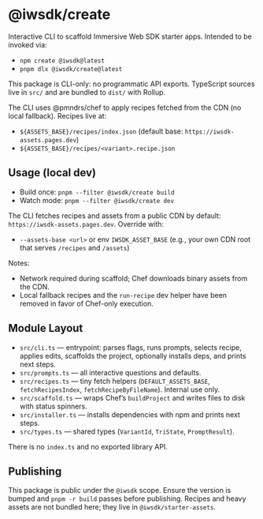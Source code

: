 # @iwsdk/create

Interactive CLI to scaffold Immersive Web SDK starter apps. Intended to be invoked via:

- `npm create @iwsdk@latest`
- `pnpm dlx @iwsdk/create@latest`

This package is CLI-only: no programmatic API exports. TypeScript sources live in `src/` and are bundled to `dist/` with Rollup.

The CLI uses @pmndrs/chef to apply recipes fetched from the CDN (no local fallback). Recipes live at:

- `${ASSETS_BASE}/recipes/index.json` (default base: `https://iwsdk-assets.pages.dev`)
- `${ASSETS_BASE}/recipes/<variant>.recipe.json`

## Usage (local dev)

- Build once: `pnpm --filter @iwsdk/create build`
- Watch mode: `pnpm --filter @iwsdk/create dev`

The CLI fetches recipes and assets from a public CDN by default: `https://iwsdk-assets.pages.dev`. Override with:

- `--assets-base <url>` or env `IWSDK_ASSET_BASE` (e.g., your own CDN root that serves `/recipes` and `/assets`)

Notes:

- Network required during scaffold; Chef downloads binary assets from the CDN.
- Local fallback recipes and the `run-recipe` dev helper have been removed in favor of Chef-only execution.

## Module Layout

- `src/cli.ts` — entrypoint: parses flags, runs prompts, selects recipe, applies edits, scaffolds the project, optionally installs deps, and prints next steps.
- `src/prompts.ts` — all interactive questions and defaults.
- `src/recipes.ts` — tiny fetch helpers (`DEFAULT_ASSETS_BASE`, `fetchRecipesIndex`, `fetchRecipeByFileName`). Internal use only.
- `src/scaffold.ts` — wraps Chef’s `buildProject` and writes files to disk with status spinners.
- `src/installer.ts` — installs dependencies with npm and prints next steps.
- `src/types.ts` — shared types (`VariantId`, `TriState`, `PromptResult`).

There is no `index.ts` and no exported library API.

## Publishing

This package is public under the `@iwsdk` scope. Ensure the version is bumped and `pnpm -r build` passes before publishing. Recipes and heavy assets are not bundled here; they live in `@iwsdk/starter-assets`.
